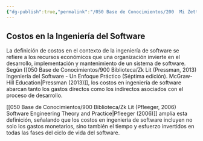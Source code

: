 ```yaml
---
{"dg-publish":true,"permalink":"/050 Base de Conocimientos/200  Mi Zettelkasten/100 Docencia/IS1/2025/Clase 03 Costos y Complejidad del Software/Zk Costos en la Ingeniería del Software/","tags":["digitalGarden","costos","ingenieríaDelSoftware"]}
---
```


## Costos en la Ingeniería del Software
La definición de costos en el contexto de la ingeniería de software se refiere a los recursos económicos que una organización invierte en el desarrollo, implementación y mantenimiento de un sistema de software. Según [[050 Base de Conocimientos/900 Biblioteca/Zk Lit (Pressman, 2013) Ingeniería del Software - Un Enfoque Práctico (Séptima edición). McGraw-Hill Education\|Pressman (2013)]], los costos en ingeniería de software abarcan tanto los gastos directos como los indirectos asociados con el proceso de desarrollo.

[[050 Base de Conocimientos/900 Biblioteca/Zk Lit (Pfleeger, 2006) Software Engineering Theory and Practice\|Pfleeger (2006)]] amplía esta definición, señalando que los costos en ingeniería de software incluyen no solo los gastos monetarios, sino también el tiempo y esfuerzo invertidos en todas las fases del ciclo de vida del software.